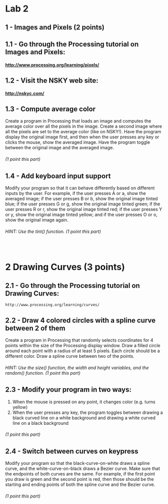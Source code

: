 # Lab 2
## 1 - Images and Pixels (2 points)
## 1.1 - Go through the Processing tutorial on Images and Pixels:
#### http://www.processing.org/learning/pixels/
## 1.2 - Visit the NSKY web site:
#### http://nskyc.com/
## 1.3 - Compute average color
Create a program in Processing that loads an image and computes the average color over all the pixels in the image. Create a second image where all the pixels are set to the average color (like on NSKY!). Have the program display the original image first, and then when the user presses any key or clicks the mouse, show the averaged image. Have the program toggle between the original image and the averaged image. 
###### (1 point this part)
## 1.4 - Add keyboard input support
Modify your program so that it can behave differently based on different inputs by the user. For example, if the user presses A or a, show the averaged image; if the user presses B or b, show the original image tinted blue; if the user presses G or g, show the original image tinted green; if the user presses R or r, show the original image tinted red; if the user presses Y or y, show the original image tinted yellow; and if the user presses O or o, show the original image again. 
###### HINT: Use the tint() function. (1 point this part)
&nbsp;
# 2 Drawing Curves (3 points)
## 2.1 - Go through the Processing tutorial on Drawing Curves:
```
http://www.processing.org/learning/curves/
```
## 2.2 - Draw 4 colored circles with a spline curve between 2 of them
Create a program in Processing that randomly selects coordinates for 4 points within the size of the Processing display window. Draw a filled circle around each point with a radius of at least 5 pixels. Each circle should be a different color. Draw a spline curve between two of the points.
###### HINT: Use the size() function, the width and height variables, and the random() function. (1 point this part)
## 2.3 - Modify your program in two ways: 
1. When the mouse is pressed on any point, it changes color (e.g. turns yellow)
2. When the user presses any key, the program toggles between drawing a black curved line on a white background and drawing a white curved line on a black background
###### (1 point this part)

## 2.4 - Switch between curves on keypress
Modify your program so that the black-curve-on-white draws a spline curve, and the white-curve-on-black draws a Bezier curve. Make sure that the endpoints of both curves are the same. For example, if the first point you draw is green and the second point is red, then those should be the starting and ending points of both the spline curve and the Bezier curve.
###### (1 point this part)
